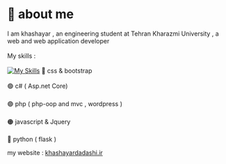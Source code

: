  # :wave: about me

I am khashayar , an engineering student at  Tehran Kharazmi University , a web and web application developer <br> <br>
My skills : <br><br>
[![My Skills](https://skillicons.dev/icons?i=js,jequery,html,css,cs,dotnet,sql,php,mysql,wordpress,py,flask)](https://skillicons.dev)
🔵 css & bootstrap  <br><br>
🟢 c# ( Asp.net Core) <br><br>
🟣 php ( php-oop and mvc , wordpress ) <br><br>
🟠 javascript & Jquery <br><br>
🔵 python ( flask )

my website : <a href="https://khashayardadashi.ir">khashayardadashi.ir</a>
